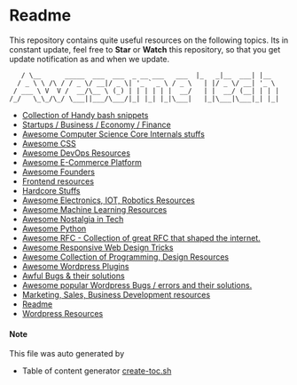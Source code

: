 # Readme

This repository contains quite useful resources on the following topics. 
Its in constant update, feel free to **Star** or **Watch** this repository, so that you get update notification as and when we update.

``` _                                           _____         _
   / \__      _____  ___  ___  _ __ ___   ___  |_   _|__  ___| |__
  / _ \ \ /\ / / _ \/ __|/ _ \| '_ ` _ \ / _ \   | |/ _ \/ __| '_ \
 / ___ \ V  V /  __/\__ \ (_) | | | | | |  __/   | |  __/ (__| | | |
/_/   \_\_/\_/ \___||___/\___/|_| |_| |_|\___|   |_|\___|\___|_| |_|
```
* [ Collection of Handy bash snippets](awesome-bash.md)
* [ Startups / Business / Economy / Finance  ](awesome-biz-startups.md)
* [ Awesome Computer Science Core Internals stuffs](awesome-core-internals.md)
* [ Awesome CSS](awesome-css.md)
* [ Awesome DevOps Resources](awesome-devops.md)
* [ Awesome E-Commerce Platform](awesome-ecommerce-platforms.md)
* [ Awesome Founders](awesome-founders-blog.md)
* [ Frontend resources ](awesome-frontend.md)
* [ Hardcore Stuffs](awesome-hardcore.md)
* [ Awesome Electronics, IOT, Robotics Resources](awesome-iot.md)
* [ Awesome Machine Learning Resources](awesome-machine-learning.md)
* [ Awesome Nostalgia in Tech](awesome-nostalgia-tech.md)
* [ Awesome Python](awesome-python.md)
* [ Awesome RFC - Collection of great RFC that shaped the internet.](awesome-rfc.md)
* [ Awesome Responsive Web Design Tricks](awesome-rwd.md)
* [ Awesome Collection of Programming, Design Resources](awesome-tech.md)
* [ Awesome Wordpress Plugins](awesome-wordpress-plugins.md)
* [ Awful Bugs & their solutions](awful-bugs.md)
* [ Awesome popular Wordpress Bugs / errors and their solutions.](awful-wordpress-bugs.md)
* [ Marketing, Sales, Business Development resources](marketing-sales-bizdev.md)
* [ Readme](readme.md)
* [ Wordpress Resources](wordpress-resources.md)

#### Note

This file was auto generated by 

* Table of content generator [create-toc.sh](create-toc.sh)

